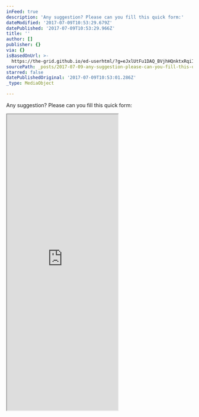 ```yaml
---
inFeed: true
description: 'Any suggestion? Please can you fill this quick form:'
dateModified: '2017-07-09T10:53:29.679Z'
datePublished: '2017-07-09T10:53:29.966Z'
title: ''
author: []
publisher: {}
via: {}
isBasedOnUrl: >-
  https://the-grid.github.io/ed-userhtml/?g=eJxlUtFu1DAQ_BVjhHQnktxRqiIll0pURQKpVDzwhtBpY2-S7Tl26vX1Lq367zhJCxTevOPx7sx6NiCUAeZShqHH2vku5RY8imofgrNStB7rUrYh9JyvVuw4OGeyZ3KmXLcKbvXtyn5ttRQaAqSd01hK7eGAfuupaYMUHAYzgsS9gSEna8hiWhmndkXAY0g1KuchkLO5dRaLCtSu8W5vdaqccT5_fXL24fLyspirQ0sBC7X3HIvekQ3oi9rZkNbQkRnyz2juMJCC5KMnMAmD5ZTRUz3TmO4xPzntj8WkpMVRZ362jsCkBww1Nlc4Ne7AN2TzdfE3rQetyTZ5PIvTEaic1-hTD5r2nL8foQ6O6YF0aPN36_WbYlKdcg8Ko8uDh75wd-hr4w55S1qjnYf_BtEY6pl41nyYp1fO6CIW1Y6i3clM51xoRzFgQ3RLwBgpnbtPHR__5TQeBlZgsJAiRGcYSrmtDNidPL-CvVWt6FBsVnAuNqw89eFcLOqIj7-zWIoHcQde3HJyw8ltwokutVP7Lq4qEQ2VOosdPxkcgYvhi06EwggqjxDwCY_E8ILIF8N3aK6hw0SQfkrjNiZsO8VRJqL6k0LsKtQvMygLQfXiVUNZNGYWOiG9XD6IGy4VPkNyNiOXRcSzOIX0dGKvyuqtnLvecGx1Wzbhv1c_1j_jTdZHOTZcx4xnZGOgwsWoAhfjMpbiUTwu44o2q6fF_QINyDWK
sourcePath: _posts/2017-07-09-any-suggestion-please-can-you-fill-this-quick-form.md
starred: false
datePublishedOriginal: '2017-07-09T10:53:01.286Z'
_type: MediaObject

---
```

Any suggestion? Please can you fill this quick form:

<iframe src="https://the-grid.github.io/ed-userhtml/?g=eJxlUtFu1DAQ_BVjhHQnktxRqiIll0pURQKpVDzwhtBpY2-S7Tl26vX1Lq367zhJCxTevOPx7sx6NiCUAeZShqHH2vku5RY8imofgrNStB7rUrYh9JyvVuw4OGeyZ3KmXLcKbvXtyn5ttRQaAqSd01hK7eGAfuupaYMUHAYzgsS9gSEna8hiWhmndkXAY0g1KuchkLO5dRaLCtSu8W5vdaqccT5_fXL24fLyspirQ0sBC7X3HIvekQ3oi9rZkNbQkRnyz2juMJCC5KMnMAmD5ZTRUz3TmO4xPzntj8WkpMVRZ362jsCkBww1Nlc4Ne7AN2TzdfE3rQetyTZ5PIvTEaic1-hTD5r2nL8foQ6O6YF0aPN36_WbYlKdcg8Ko8uDh75wd-hr4w55S1qjnYf_BtEY6pl41nyYp1fO6CIW1Y6i3clM51xoRzFgQ3RLwBgpnbtPHR__5TQeBlZgsJAiRGcYSrmtDNidPL-CvVWt6FBsVnAuNqw89eFcLOqIj7-zWIoHcQde3HJyw8ltwokutVP7Lq4qEQ2VOosdPxkcgYvhi06EwggqjxDwCY_E8ILIF8N3aK6hw0SQfkrjNiZsO8VRJqL6k0LsKtQvMygLQfXiVUNZNGYWOiG9XD6IGy4VPkNyNiOXRcSzOIX0dGKvyuqtnLvecGx1Wzbhv1c_1j_jTdZHOTZcx4xnZGOgwsWoAhfjMpbiUTwu44o2q6fF_QINyDWK" height="800" style=""></iframe>